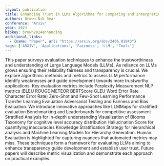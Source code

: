 ```yaml
---
layout: publication
title: Enhancing Trust in LLMs Algorithms for Comparing and Interpreting LLMs
authors: Brown Nik Bear
conference: "Arxiv"
year: 2024
bibkey: brown2024enhancing
additional_links:
  - {name: "Paper", url: "https://arxiv.org/abs/2406.01943"}
tags: ['ARXIV', 'Applications', 'Fairness', 'LLM', 'Tools']
---
```

This paper surveys evaluation techniques to enhance the trustworthiness and understanding of Large Language Models (LLMs). As reliance on LLMs grows ensuring their reliability fairness and transparency is crucial. We explore algorithmic methods and metrics to assess LLM performance identify weaknesses and guide development towards more trustworthy applications. Key evaluation metrics include Perplexity Measurement NLP metrics (BLEU ROUGE METEOR BERTScore GLEU Word Error Rate Character Error Rate) Zero-Shot and Few-Shot Learning Performance Transfer Learning Evaluation Adversarial Testing and Fairness and Bias Evaluation. We introduce innovative approaches like LLMMaps for stratified evaluation Benchmarking and Leaderboards for competitive assessment Stratified Analysis for in-depth understanding Visualization of Blooms Taxonomy for cognitive level accuracy distribution Hallucination Score for quantifying inaccuracies Knowledge Stratification Strategy for hierarchical analysis and Machine Learning Models for Hierarchy Generation. Human Evaluation is highlighted for capturing nuances that automated metrics may miss. These techniques form a framework for evaluating LLMs aiming to enhance transparency guide development and establish user trust. Future papers will describe metric visualization and demonstrate each approach on practical examples.
